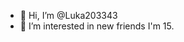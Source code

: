 - 👋 Hi, I’m @Luka203343
- 👀 I’m interested in new friends I'm 15.

<!---
Luka203343/Luka203343 is a ✨ special ✨ repository because its `README.md` (this file) appears on your GitHub profile.
You can click the Preview link to take a look at your changes.
--->
